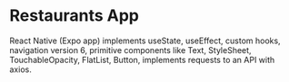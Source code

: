 # Restaurants App

React Native (Expo app) implements useState, useEffect, custom hooks, navigation version 6, primitive components like Text, StyleSheet, TouchableOpacity, FlatList, Button,
implements requests to an API with axios.
